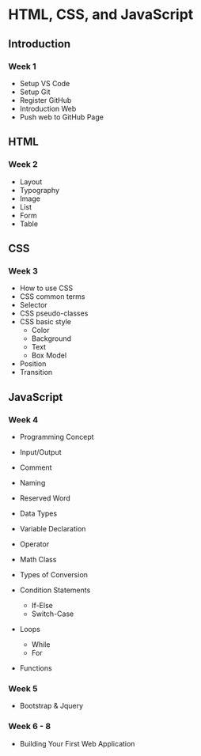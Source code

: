 # HTML, CSS, and JavaScript

## Introduction

### Week 1

- Setup VS Code
- Setup Git
- Register GitHub
- Introduction Web
- Push web to GitHub Page

## HTML

### Week 2

- Layout
- Typography
- Image
- List
- Form
- Table

## CSS

### Week 3

- How to use CSS
- CSS common terms
- Selector
- CSS pseudo-classes
- CSS basic style
  - Color
  - Background
  - Text
  - Box Model
- Position
- Transition

## JavaScript

### Week 4

- Programming Concept

- Input/Output
- Comment
- Naming
- Reserved Word
- Data Types
- Variable Declaration
- Operator
- Math Class
- Types of Conversion

- Condition Statements
  - If-Else
  - Switch-Case

- Loops
  - While
  - For

- Functions

### Week 5

- Bootstrap & Jquery

### Week 6 - 8

- Building Your First Web Application
